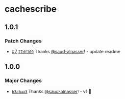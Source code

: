 # cachescribe

## 1.0.1

### Patch Changes

- [#7](https://github.com/saud-alnasser/cachescribe/pull/7) [`27df109`](https://github.com/saud-alnasser/cachescribe/commit/27df109966ad840748c7b445e86cde6b29d73f42) Thanks [@saud-alnasser](https://github.com/saud-alnasser)! - update readme

## 1.0.0

### Major Changes

- [`b3abaa3`](https://github.com/saud-alnasser/cachescribe/commit/b3abaa3428561e19c14aadb925cf0f8019d36279) Thanks [@saud-alnasser](https://github.com/saud-alnasser)! - v1 🎉
